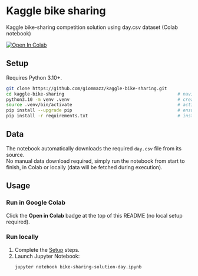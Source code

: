 # Kaggle bike sharing
Kaggle bike-sharing competition solution using day.csv dataset (Colab notebook)

[![Open In Colab](https://colab.research.google.com/assets/colab-badge.svg)](https://colab.research.google.com/github/giommazz/kaggle-bike-sharing/blob/main/bike-sharing-solution-day.ipynb)



## Setup
Requires Python 3.10+.
```bash
git clone https://github.com/giommazz/kaggle-bike-sharing.git
cd kaggle-bike-sharing                                           # navigate into project dir
python3.10 -m venv .venv                                         # create virtual environment '.venv' using Python 3.10
source .venv/bin/activate                                        # activate virtual environment
pip install --upgrade pip                                        # ensure pip is upgraded inside isolated environment
pip install -r requirements.txt                                  # install project dependencies from 'requirements.txt'
```

## Data
The notebook automatically downloads the required `day.csv` file from its source.  
No manual data download required, simply run the notebook from start to finish, in Colab or locally (data will be fetched during execution).

## Usage
### Run in Google Colab
Click the **Open in Colab** badge at the top of this README (no local setup required).
### Run locally
1. Complete the [Setup](#setup) steps.
2. Launch Jupyter Notebook:
   ```bash
   jupyter notebook bike-sharing-solution-day.ipynb
   ```
